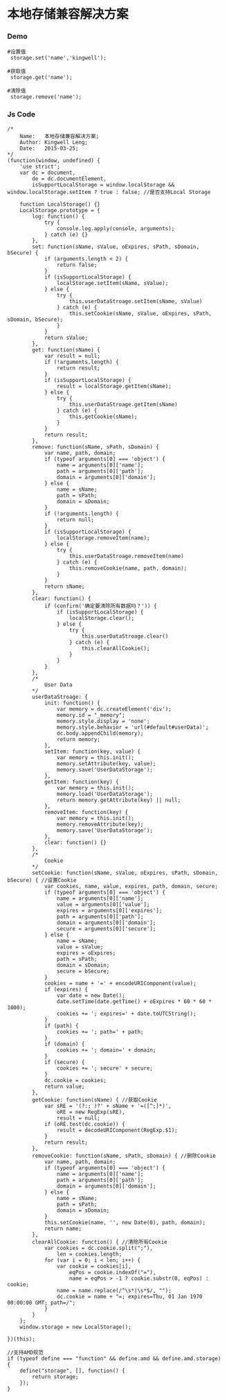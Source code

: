# 本地存储兼容解决方案 #

### Demo ###
	
	#设置值
	 storage.set('name','kingwell');

	#获取值
	 storage.get('name');

	#清除值
	 storage.remove('name');

### Js Code ###


	/*
		Name:   本地存储兼容解决方案;
		Author: Kingwell Leng;
		Date:   2015-03-25;
	*/
	(function(window, undefined) {
		'use strict';
		var dc = document,
			de = dc.documentElement,
			isSupportLocalStorage = window.localStorage && window.localStorage.setItem ? true : false; //是否支持Local Storage
	
		function LocalStorage() {}
		LocalStorage.prototype = {
			log: function() {
				try {
					console.log.apply(console, arguments);
				} catch (e) {}
			},
			set: function(sName, sValue, oExpires, sPath, sDomain, bSecure) {
				if (arguments.length < 2) {
					return false;
				}
				if (isSupportLocalStorage) {
					localStorage.setItem(sName, sValue);
				} else {
					try {
						this.userDataStroage.setItem(sName, sValue)
					} catch (e) {
						this.setCookie(sName, sValue, oExpires, sPath, sDomain, bSecure);
					}
				}
				return sValue;
			},
			get: function(sName) {
				var result = null;
				if (!arguments.length) {
					return result;
				}
				if (isSupportLocalStorage) {
					result = localStorage.getItem(sName);
				} else {
					try {
						this.userDataStroage.getItem(sName)
					} catch (e) {
						this.getCookie(sName);
					}
				}
				return result;
			},
			remove: function(sName, sPath, sDomain) {
				var name, path, domain;
				if (typeof arguments[0] === 'object') {
					name = arguments[0]['name'];
					path = arguments[0]['path'];
					domain = arguments[0]['domain'];
				} else {
					name = sName;
					path = sPath;
					domain = sDomain;
				}
				if (!arguments.length) {
					return null;
				}
				if (isSupportLocalStorage) {
					localStorage.removeItem(name);
				} else {
					try {
						this.userDataStroage.removeItem(name)
					} catch (e) {
						this.removeCookie(name, path, domain);
					}
				}
				return sName;
			},
			clear: function() {
				if (confirm('确定要清除所有数据吗？')) {
					if (isSupportLocalStorage) {
						localStorage.clear();
					} else {
						try {
							this.userDataStroage.clear()
						} catch (e) {
							this.clearAllCookie();
						}
					}
				}
			},
			/*
				User Data 
			*/
			userDataStroage: {
				init: function() {
					var memory = dc.createElement('div');
					memory.id = "_memory";
					memory.style.display = 'none';
					memory.style.behavior = 'url(#default#userData)';
					dc.body.appendChild(memory);
					return memory;
				},
				setItem: function(key, value) {
					var memory = this.init();
					memory.setAttribute(key, value);
					memory.save('UserDataStorage');
				},
				getItem: function(key) {
					var memory = this.init();
					memory.load('UserDataStorage');
					return memory.getAttribute(key) || null;
				},
				removeItem: function(key) {
					var memory = this.init();
					memory.removeAttribute(key);
					memory.save('UserDataStorage');
				},
				clear: function() {}
			},
			/*
				Cookie
			*/
			setCookie: function(sName, sValue, oExpires, sPath, sDomain, bSecure) { //设置Cookie
				var cookies, name, value, expires, path, domain, secure;
				if (typeof arguments[0] === 'object') {
					name = arguments[0]['name'];
					value = arguments[0]['value'];
					expires = arguments[0]['expires'];
					path = arguments[0]['path'];
					domain = arguments[0]['domain'];
					secure = arguments[0]['secure'];
				} else {
					name = sName;
					value = sValue;
					expires = oExpires;
					path = sPath;
					domain = sDomain;
					secure = bSecure;
				}
				cookies = name + '=' + encodeURIComponent(value);
				if (expires) {
					var date = new Date();
					date.setTime(date.getTime() + oExpires * 60 * 60 * 1000);
					cookies += '; expires=' + date.toUTCString();
				}
				if (path) {
					cookies += '; path=' + path;
				}
				if (domain) {
					cookies += '; domain=' + domain;
				}
				if (secure) {
					cookies += '; secure' + secure;
				}
				dc.cookie = cookies;
				return value;
			},
			getCookie: function(sName) { //获取Cookie
				var sRE = '(?:; )?' + sName + '=([^;]*)',
					oRE = new RegExp(sRE),
					result = null;
				if (oRE.test(dc.cookie)) {
					result = decodeURIComponent(RegExp.$1);
				}
				return result;
			},
			removeCookie: function(sName, sPath, sDomain) { //删除Cookie
				var name, path, domain;
				if (typeof arguments[0] === 'object') {
					name = arguments[0]['name'];
					path = arguments[0]['path'];
					domain = arguments[0]['domain'];
				} else {
					name = sName;
					path = sPath;
					domain = sDomain;
				}
				this.setCookie(name, '', new Date(0), path, domain);
				return name;
			},
			clearAllCookie: function() { //清除所有Cookie
				var cookies = dc.cookie.split(";"),
					len = cookies.length;
				for (var i = 0; i < len; i++) {
					var cookie = cookies[i],
						eqPos = cookie.indexOf("="),
						name = eqPos > -1 ? cookie.substr(0, eqPos) : cookie;
					name = name.replace(/^\s*|\s*$/, "");
					dc.cookie = name + "=; expires=Thu, 01 Jan 1970 00:00:00 GMT; path=/";
				}
			}
		};
		window.storage = new LocalStorage();
	
	})(this);
	
	//支持AMD规范
	if (typeof define === "function" && define.amd && define.amd.storage) {
		define("storage", [], function() {
			return storage;
		});
	}